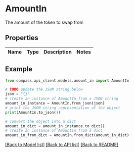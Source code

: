 # AmountIn

The amount of the token to swap from

## Properties

Name | Type | Description | Notes
------------ | ------------- | ------------- | -------------

## Example

```python
from compass.api_client.models.amount_in import AmountIn

# TODO update the JSON string below
json = "{}"
# create an instance of AmountIn from a JSON string
amount_in_instance = AmountIn.from_json(json)
# print the JSON string representation of the object
print(AmountIn.to_json())

# convert the object into a dict
amount_in_dict = amount_in_instance.to_dict()
# create an instance of AmountIn from a dict
amount_in_from_dict = AmountIn.from_dict(amount_in_dict)
```
[[Back to Model list]](../README.md#documentation-for-models) [[Back to API list]](../README.md#documentation-for-api-endpoints) [[Back to README]](../README.md)


